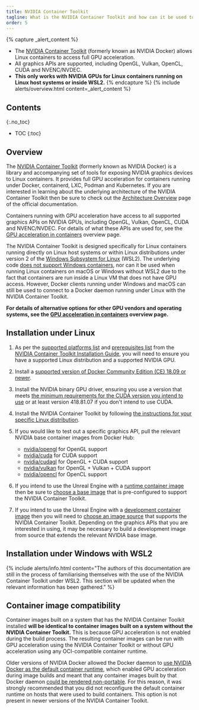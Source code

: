 ```yaml
---
title: NVIDIA Container Toolkit
tagline: What is the NVIDIA Container Toolkit and how can it be used to run Linux containers with full GPU acceleration?
order: 5
---
```


{% capture _alert_content %}
- The [NVIDIA Container Toolkit](https://github.com/NVIDIA/nvidia-docker) (formerly known as NVIDIA Docker) allows Linux containers to access full GPU acceleration.
- All graphics APIs are supported, including OpenGL, Vulkan, OpenCL, CUDA and NVENC/NVDEC.
- **This only works with NVIDIA GPUs for Linux containers running on Linux host systems or inside WSL2.**
{% endcapture %}
{% include alerts/overview.html content=_alert_content %}


## Contents
{:.no_toc}

* TOC
{:toc}


## Overview

The [NVIDIA Container Toolkit](https://github.com/NVIDIA/nvidia-docker) (formerly known as NVIDIA Docker) is a library and accompanying set of tools for exposing NVIDIA graphics devices to Linux containers. It provides full GPU acceleration for containers running under Docker, containerd, LXC, Podman and Kubernetes. If you are interested in learning about the underlying architecture of the NVIDIA Container Toolkit then be sure to check out the [Architecture Overview](https://docs.nvidia.com/datacenter/cloud-native/container-toolkit/arch-overview.html) page of the official documentation.

Containers running with GPU acceleration have access to all supported graphics APIs on NVIDIA GPUs, including OpenGL, Vulkan, OpenCL, CUDA and NVENC/NVDEC. For details of what these APIs are used for, see the [GPU acceleration in containers](./gpu-acceleration) overview page.

The NVIDIA Container Toolkit is designed specifically for Linux containers running directly on Linux host systems or within Linux distributions under version 2 of the [Windows Subsystem for Linux](https://docs.microsoft.com/en-us/windows/wsl/) (WSL2). The underlying code [does not support Windows containers](https://github.com/NVIDIA/nvidia-docker/wiki/Frequently-Asked-Questions#platform-support), nor can it be used when running Linux containers on macOS or Windows without WSL2 due to the fact that containers are run inside a Linux VM that does not have GPU access. However, Docker clients running under Windows and macOS can still be used to connect to a Docker daemon running under Linux with the NVIDIA Container Toolkit.

**For details of alternative options for other GPU vendors and operating systems, see the [GPU acceleration in containers](./gpu-acceleration) overview page.**


## Installation under Linux

1. As per the [supported platforms list](https://docs.nvidia.com/datacenter/cloud-native/container-toolkit/install-guide.html#supported-platforms) and [prerequisites list](https://docs.nvidia.com/datacenter/cloud-native/container-toolkit/install-guide.html#pre-requisites) from the [NVIDIA Container Toolkit Installation Guide](https://docs.nvidia.com/datacenter/cloud-native/container-toolkit/install-guide.html), you will need to ensure you have a supported Linux distribution and a supported NVIDIA GPU.

2. Install a [supported version of Docker Community Edition (CE) 18.09 or newer](https://docs.nvidia.com/datacenter/cloud-native/container-toolkit/install-guide.html#container-runtimes).

3. Install the NVIDIA binary GPU driver, ensuring you use a version that meets [the minimum requirements for the CUDA version you intend to use](https://docs.nvidia.com/cuda/cuda-toolkit-release-notes/index.html#cuda-major-component-versions) or at least version 418.81.07 if you don't intend to use CUDA.

4. Install the NVIDIA Container Toolkit by following [the instructions for your specific Linux distribution](https://docs.nvidia.com/datacenter/cloud-native/container-toolkit/install-guide.html#docker).

5. If you would like to test out a specific graphics API, pull the relevant NVIDIA base container images from Docker Hub:
    
    - [nvidia/opengl](https://hub.docker.com/r/nvidia/opengl/) for OpenGL support
    - [nvidia/cuda](https://hub.docker.com/r/nvidia/cuda/) for CUDA support
    - [nvidia/cudagl](https://hub.docker.com/r/nvidia/cudagl/) for OpenGL + CUDA support
    - [nvidia/vulkan](https://hub.docker.com/r/nvidia/vulkan/) for OpenGL + Vulkan + CUDA support
    - [nvidia/opencl](https://hub.docker.com/r/nvidia/opencl/) for OpenCL support

6. If you intend to use the Unreal Engine with a [runtime container image](./image-types) then be sure to [choose a base image](../obtaining-images/image-sources#sources-of-unreal-engine-runtime-images) that is pre-configured to support the NVIDIA Container Toolkit.

6. If you intend to use the Unreal Engine with a [development container image](./image-types) then you will need to [choose an image source](../obtaining-images/image-sources#sources-of-unreal-engine-development-images) that supports the NVIDIA Container Toolkit. Depending on the graphics APIs that you are interested in using, it may be necessary to build a development image from source that extends the relevant NVIDIA base image.


## Installation under Windows with WSL2

{% include alerts/info.html content="The authors of this documentation are still in the process of familiarising themselves with the use of the NVIDIA Container Toolkit under WSL2. This section will be updated when the relevant information has been gathered." %}


## Container image compatibility

Container images built on a system that has the NVIDIA Container Toolkit installed **will be identical to container images built on a system without the NVIDIA Container Toolkit.** This is because GPU acceleration is not enabled during the build process. The resulting container images can be run with GPU acceleration using the NVIDIA Container Toolkit or without GPU acceleration using any OCI-compatible container runtime.

Older versions of NVIDIA Docker allowed the Docker daemon to [use NVIDIA Docker as the default container runtime](https://github.com/NVIDIA/nvidia-docker/wiki/Advanced-topics#default-runtime), which enabled GPU acceleration during image builds and meant that any container images built by that Docker daemon [could be rendered non-portable](https://github.com/NVIDIA/nvidia-docker/wiki/Frequently-Asked-Questions#can-i-use-the-gpu-during-a-container-build-ie-docker-build). For this reason, it was strongly recommended that you did not reconfigure the default container runtime on hosts that were used to build containers. This option is not present in newer versions of the NVIDIA Container Toolkit.
